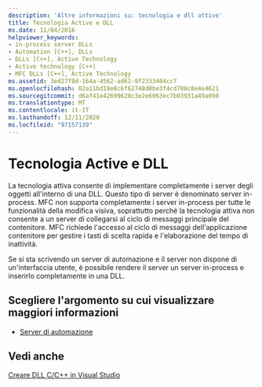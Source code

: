 ```yaml
---
description: 'Altre informazioni su: tecnologia e dll attive'
title: Tecnologia Active e DLL
ms.date: 11/04/2016
helpviewer_keywords:
- in-process server DLLs
- Automation [C++], DLLs
- DLLs [C++], Active Technology
- Active technology [C++]
- MFC DLLs [C++], Active Technology
ms.assetid: 3ed27f8d-164a-4562-ad61-9f2333404cc7
ms.openlocfilehash: 02a11bd18e8c6f62748d0be3f4cd708c8e4e4621
ms.sourcegitcommit: d6af41e42699628c3e2e6063ec7b03931a49a098
ms.translationtype: MT
ms.contentlocale: it-IT
ms.lasthandoff: 12/11/2020
ms.locfileid: "97157139"
---
```

# <a name="active-technology-and-dlls"></a>Tecnologia Active e DLL

La tecnologia attiva consente di implementare completamente i server degli oggetti all'interno di una DLL. Questo tipo di server è denominato server in-process. MFC non supporta completamente i server in-process per tutte le funzionalità della modifica visiva, soprattutto perché la tecnologia attiva non consente a un server di collegarsi al ciclo di messaggi principale del contenitore. MFC richiede l'accesso al ciclo di messaggi dell'applicazione contenitore per gestire i tasti di scelta rapida e l'elaborazione del tempo di inattività.

Se si sta scrivendo un server di automazione e il server non dispone di un'interfaccia utente, è possibile rendere il server un server in-process e inserirlo completamente in una DLL.

## <a name="what-do-you-want-to-know-more-about"></a>Scegliere l'argomento su cui visualizzare maggiori informazioni

- [Server di automazione](../mfc/automation-servers.md)

## <a name="see-also"></a>Vedi anche

[Creare DLL C/C++ in Visual Studio](dlls-in-visual-cpp.md)
